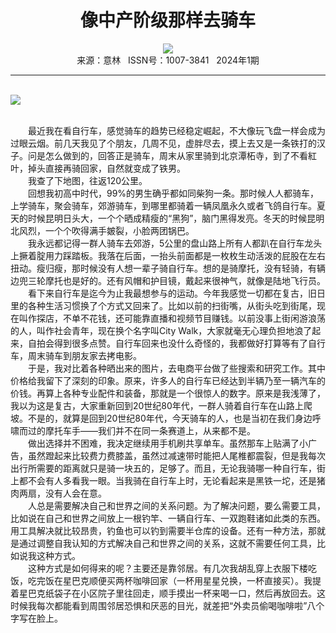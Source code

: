 # <center>像中产阶级那样去骑车</center>

<div align=center><img src="http://fslib.vip.qikan.cn/img.ashx?key=%d7%f7%d5%df%a3%ba%ba%cd%b2%cb%cd%b7"></div>

<center>来源：意林   ISSN号：1007-3841   2024年1期</center>

* * *

<br>![](http://img.resource.qikan.cn/markvip/qkimages/yili/yili202401/yili20240124-1-l.jpg)

  
<br>　　最近我在看自行车，感觉骑车的趋势已经稳定崛起，不大像玩飞盘一样会成为过眼云烟。前几天我见了个朋友，几周不见，虚胖尽去，摸上去又是一条铁打的汉子。问是怎么做到的，回答正是骑车，周末从家里骑到北京潭柘寺，到了不看紅叶，掉头直接再骑回家，自然就变成了铁男。  
　　我查了下地图，往返120公里。  
　　回想我初高中时代，99%的男生确乎都如同柴狗一条。那时候人人都骑车，上学骑车，聚会骑车，郊游骑车，到哪里都骑着一辆凤凰永久或者飞鸽自行车。夏天的时候昆明日头大，一个个晒成精瘦的“黑狗”，脑门黑得发亮。冬天的时候昆明北风烈，一个个吹得满手皴裂，小脸两团锅巴。  
　　我永远都记得一群人骑车去郊游，5公里的盘山路上所有人都趴在自行车龙头上撅着腚用力踩踏板。我落在后面，一抬头前面都是一枚枚生动活泼的屁股在左右扭动。瘦归瘦，那时候没有人想一辈子骑自行车。想的是骑摩托，没有轻骑，有辆边兜三轮摩托也是好的。还有风帽和护目镜，戴起来很神气，就像是陆地飞行员。  
　　看下来自行车是迄今为止我最想参与的运动。今年我感觉一切都在复古，旧日里的各种生活习惯换了个方式又回来了。比如以前的扫街嘴，从街头吃到街尾，现在叫作探店，不单不花钱，还可能靠直播和视频节目赚钱。以前没事上街闲游浪荡的人，叫作社会青年，现在换个名字叫City Walk，大家就毫无心理负担地浪了起来，自拍会得到很多点赞。自行车回来也没什么奇怪的，我都做好打算等有了自行车，周末骑车到朋友家去拷电影。  
　　于是，我对比着各种晒出来的图片，去电商平台做了些搜索和研究工作。其中价格给我留下了深刻的印象。原来，许多人的自行车已经达到半辆乃至一辆汽车的价钱。再算上各种专业配件和装备，那就是一个很惊人的数字。原来是我浅薄了，我以为这是复古，大家重新回到20世纪80年代，一群人骑着自行车在山路上爬坡。不是的，就算是回到20世纪80年代，今天骑车的人，也是当初在我们身边呼啸而过的摩托车手——我们并不在同一条赛道上，从来都不是。  
　　做出选择并不困难，我决定继续用手机刷共享单车。虽然那车上贴满了小广告，虽然蹬起来比较费力费膝盖，虽然过减速带时能把人尾椎都震裂，但是我每次出行所需要的距离就只是骑一块五的，足够了。而且，无论我骑哪一种自行车，街上都不会有人多看我一眼。当我骑在自行车上时，无论看起来是黑铁一坨，还是猪肉两扇，没有人会在意。  
　　人总是需要解决自己和世界之间的关系问题。为了解决问题，要么需要工具，比如说在自己和世界之间放上一根钓竿、一辆自行车、一双跑鞋诸如此类的东西。用工具解决就比较昂贵，钓鱼也可以钓到需要半仓库的设备。还有一种方法，那就是通过调整自我认知的方式解决自己和世界之间的关系，这就不需要任何工具，比如说我这种方式。  
　　这种方式是如何得来的呢？主要还是靠邻居。有几次我胡乱穿上衣服下楼吃饭，吃完饭在星巴克顺便买两杯咖啡回家（一杯用星星兑换，一杯直接买）。我提着星巴克纸袋子在小区院子里往回走，顺手摸出一杯来喝一口，然后再放回去。这时候我每次都能看到周围邻居恐惧和厌恶的目光，就差把“外卖员偷喝咖啡啦”八个字写在脸上。
